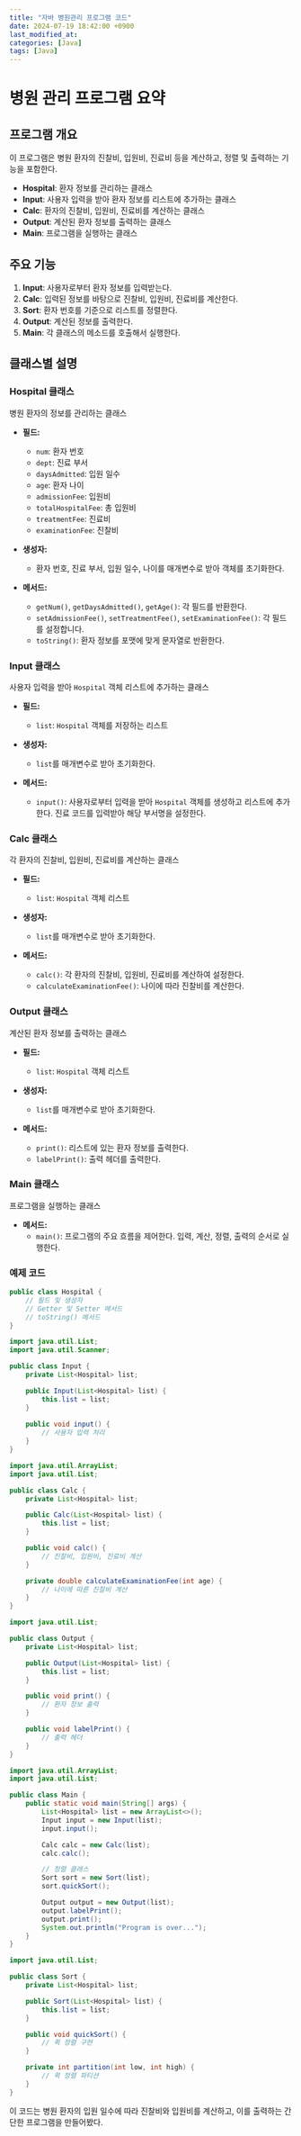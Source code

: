 ```yaml
---
title: "자바 병원관리 프로그램 코드"
date: 2024-07-19 18:42:00 +0900
last_modified_at: 
categories: [Java]
tags: [Java]
---
```

# 병원 관리 프로그램 요약

## 프로그램 개요
이 프로그램은 병원 환자의 진찰비, 입원비, 진료비 등을 계산하고, 정렬 및 출력하는 기능을 포함한다.

- **Hospital**: 환자 정보를 관리하는 클래스
- **Input**: 사용자 입력을 받아 환자 정보를 리스트에 추가하는 클래스
- **Calc**: 환자의 진찰비, 입원비, 진료비를 계산하는 클래스
- **Output**: 계산된 환자 정보를 출력하는 클래스
- **Main**: 프로그램을 실행하는 클래스

## 주요 기능
1. **Input**: 사용자로부터 환자 정보를 입력받는다.
2. **Calc**: 입력된 정보를 바탕으로 진찰비, 입원비, 진료비를 계산한다.
3. **Sort**: 환자 번호를 기준으로 리스트를 정렬한다.
4. **Output**: 계산된 정보를 출력한다.
5. **Main**: 각 클래스의 메소드를 호출해서 실행한다.

## 클래스별 설명

### Hospital 클래스
병원 환자의 정보를 관리하는 클래스

- **필드:**
  - `num`: 환자 번호
  - `dept`: 진료 부서
  - `daysAdmitted`: 입원 일수
  - `age`: 환자 나이
  - `admissionFee`: 입원비
  - `totalHospitalFee`: 총 입원비
  - `treatmentFee`: 진료비
  - `examinationFee`: 진찰비

- **생성자:**
  - 환자 번호, 진료 부서, 입원 일수, 나이를 매개변수로 받아 객체를 초기화한다.

- **메서드:**
  - `getNum()`, `getDaysAdmitted()`, `getAge()`: 각 필드를 반환한다.
  - `setAdmissionFee()`, `setTreatmentFee()`, `setExaminationFee()`: 각 필드를 설정합니다.
  - `toString()`: 환자 정보를 포맷에 맞게 문자열로 반환한다.

### Input 클래스
사용자 입력을 받아 `Hospital` 객체 리스트에 추가하는 클래스

- **필드:**
  - `list`: `Hospital` 객체를 저장하는 리스트

- **생성자:**
  - `list`를 매개변수로 받아 초기화한다.

- **메서드:**
  - `input()`: 사용자로부터 입력을 받아 `Hospital` 객체를 생성하고 리스트에 추가한다. 진료 코드를 입력받아 해당 부서명을 설정한다.

### Calc 클래스
각 환자의 진찰비, 입원비, 진료비를 계산하는 클래스

- **필드:**
  - `list`: `Hospital` 객체 리스트

- **생성자:**
  - `list`를 매개변수로 받아 초기화한다.

- **메서드:**
  - `calc()`: 각 환자의 진찰비, 입원비, 진료비를 계산하여 설정한다.
  - `calculateExaminationFee()`: 나이에 따라 진찰비를 계산한다.

### Output 클래스
계산된 환자 정보를 출력하는 클래스

- **필드:**
  - `list`: `Hospital` 객체 리스트

- **생성자:**
  - `list`를 매개변수로 받아 초기화한다.

- **메서드:**
  - `print()`: 리스트에 있는 환자 정보를 출력한다.
  - `labelPrint()`: 출력 헤더를 출력한다.

### Main 클래스
프로그램을 실행하는 클래스

- **메서드:**
  - `main()`: 프로그램의 주요 흐름을 제어한다. 입력, 계산, 정렬, 출력의 순서로 실행한다.

### 예제 코드
```java
public class Hospital {
    // 필드 및 생성자
    // Getter 및 Setter 메서드
    // toString() 메서드
}

import java.util.List;
import java.util.Scanner;

public class Input {
    private List<Hospital> list;

    public Input(List<Hospital> list) {
        this.list = list;
    }
    
    public void input() {
        // 사용자 입력 처리
    }
}

import java.util.ArrayList;
import java.util.List;

public class Calc {
    private List<Hospital> list;

    public Calc(List<Hospital> list) {
        this.list = list;
    }

    public void calc() {
        // 진찰비, 입원비, 진료비 계산
    }

    private double calculateExaminationFee(int age) {
        // 나이에 따른 진찰비 계산
    }
}

import java.util.List;

public class Output {
    private List<Hospital> list;

    public Output(List<Hospital> list) {
        this.list = list;
    }

    public void print() {
        // 환자 정보 출력
    }

    public void labelPrint() {
        // 출력 헤더
    }
}

import java.util.ArrayList;
import java.util.List;

public class Main {
    public static void main(String[] args) {
        List<Hospital> list = new ArrayList<>();
        Input input = new Input(list);
        input.input();

        Calc calc = new Calc(list);
        calc.calc();

        // 정렬 클래스
        Sort sort = new Sort(list);
        sort.quickSort();

        Output output = new Output(list);
        output.labelPrint();
        output.print();
        System.out.println("Program is over...");
    }
}

import java.util.List;

public class Sort {
    private List<Hospital> list;

    public Sort(List<Hospital> list) {
        this.list = list;
    }

    public void quickSort() {
        // 퀵 정렬 구현
    }

    private int partition(int low, int high) {
        // 퀵 정렬 파티션
    }
}
```

이 코드는 병원 환자의 입원 일수에 따라 진찰비와 입원비를 계산하고, 이를 출력하는 간단한 프로그램을 만들어봤다.
